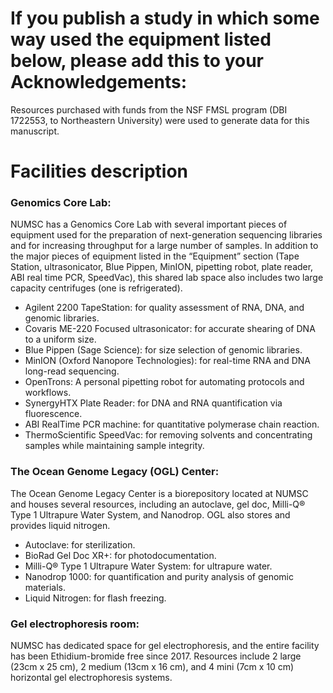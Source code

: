 
# If you publish a study in which some way used the equipment listed below, please add this to your Acknowledgements:

Resources purchased with funds from the NSF FMSL program (DBI 1722553, to Northeastern University) were used to generate data for this manuscript.

# Facilities description

### Genomics Core Lab:

NUMSC has a Genomics Core Lab with several important pieces of equipment used for the preparation of next-generation sequencing libraries and for increasing throughput for a large number of samples. In addition to the major pieces of equipment listed in the “Equipment” section (Tape Station, ultrasonicator, Blue Pippen, MinION, pipetting robot, plate reader, ABI real time PCR, SpeedVac), this shared lab space also includes two large capacity centrifuges (one is refrigerated).

* Agilent 2200 TapeStation: for quality assessment of RNA, DNA, and genomic libraries.
* Covaris ME-220 Focused ultrasonicator: for accurate shearing of DNA to a uniform size.
* Blue Pippen (Sage Science): for size selection of genomic libraries.
* MinION (Oxford Nanopore Technologies): for real-time RNA and DNA long-read sequencing.
* OpenTrons: A personal pipetting robot for automating protocols and workflows.
* SynergyHTX Plate Reader: for DNA and RNA quantification via fluorescence.
* ABI RealTime PCR machine: for quantitative polymerase chain reaction.
* ThermoScientific SpeedVac: for removing solvents and concentrating samples while maintaining sample integrity. 

### The Ocean Genome Legacy (OGL) Center:

The Ocean Genome Legacy Center is a biorepository located at NUMSC and houses several resources, including an autoclave, gel doc, Milli-Q® Type 1 Ultrapure Water System, and Nanodrop. OGL also stores and provides liquid nitrogen.
* Autoclave: for sterilization.
* BioRad Gel Doc XR+: for photodocumentation.
* Milli-Q® Type 1 Ultrapure Water System: for ultrapure water.
* Nanodrop 1000: for quantification and purity analysis of genomic materials.
* Liquid Nitrogen: for flash freezing.

### Gel electrophoresis room:

NUMSC has dedicated space for gel electrophoresis, and the entire facility has been Ethidium-bromide free since 2017. Resources include 2 large (23cm x 25 cm), 2 medium (13cm x 16 cm), and 4 mini (7cm x 10 cm)  horizontal gel electrophoresis systems.


